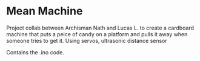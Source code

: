 # Mean Machine
Project collab between Archisman Nath and Lucas L. to create a cardboard machine that puts a peice of candy on a platform and pulls it away when someone tries to get it. Using servos, ultrasonic distance sensor

Contains the .ino code.
